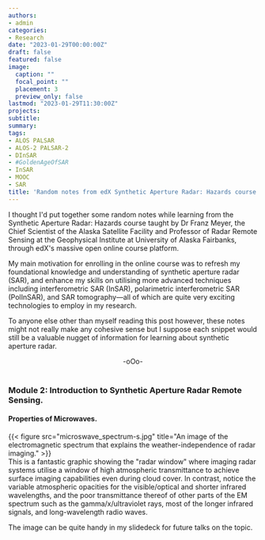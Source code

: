 ```yaml
---
authors:
- admin
categories:
- Research
date: "2023-01-29T00:00:00Z"
draft: false
featured: false
image:
  caption: ""
  focal_point: ""
  placement: 3
  preview_only: false
lastmod: "2023-01-29T11:30:00Z"
projects:
subtitle:
summary:
tags:
- ALOS PALSAR
- ALOS-2 PALSAR-2
- DInSAR
- #GoldenAgeOfSAR
- InSAR
- MOOC
- SAR
title: 'Random notes from edX Synthetic Aperture Radar: Hazards course.'
---
```

I thought I'd put together some random notes while learning from the Synthetic Aperture Radar: Hazards course taught by Dr Franz Meyer, the Chief Scientist of the Alaska Satellite Facility and Professor of Radar Remote Sensing at the Geophysical Institute at University of Alaska Fairbanks, through edX's massive open online course platform.

My main motivation for enrolling in the online course was to refresh my foundational knowledge and understanding of synthetic aperture radar (SAR), and enhance my skills on utilising more advanced techniques including interferometric SAR (InSAR), polarimetric interferometric SAR (PolInSAR), and SAR tomography—all of which are quite very exciting technologies to employ in my research.

To anyone else other than myself reading this post however, these notes might not really make any cohesive sense but I suppose each snippet would still be a valuable nugget of information for learning about synthetic aperture radar.

<div align="center">-oOo-</div><br/>

### Module 2: Introduction to Synthetic Aperture Radar Remote Sensing.

#### Properties of Microwaves.

{{< figure src="microswave_spectrum-s.jpg" title="An image of the electromagnetic spectrum that explains the weather-independence of radar imaging." >}}
<br/>
This is a fantastic graphic showing the "radar window" where imaging radar systems utilise a window of high atmospheric transmittance to achieve surface imaging capabilities even during cloud cover. In contrast, notice the variable atmospheric opacities for the visible/optical and shorter infrared wavelengths, and the poor transmittance thereof of other parts of the EM spectrum such as the gamma/x/ultraviolet rays, most of the longer infrared signals, and long-wavelength radio waves.

The image can be quite handy in my slidedeck for future talks on the topic. 

